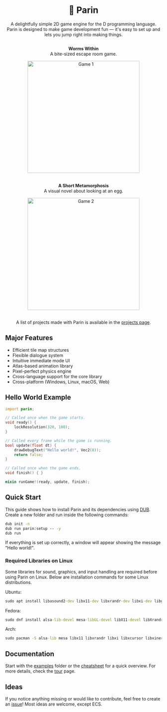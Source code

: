 <div style="text-align: center;">
<h1>🦆 Parin</h1>
<p>A delightfully simple 2D game engine for the D programming language. Parin is designed to make game development fun — it's easy to set up and lets you jump right into making things.</p>
<div style="display: flex; justify-content: center; gap: 18px; flex-wrap: wrap;">
    <div style="text-align: center;">
        <p><strong>Worms Within</strong><br>A bite-sized escape room game.</p>
        <a href="https://kapendev.itch.io/worms-within"><img alt="Game 1" width="360px" src="https://img.itch.zone/aW1hZ2UvMzU4OTk2OC8yMTM5MTYyMC5wbmc=/original/fWBA1L.png"></a>
    </div>
    <div style="text-align: center;">
        <p><strong>A Short Metamorphosis</strong><br>A visual novel about looking at an egg.</p>
        <a href="https://kapendev.itch.io/a-short-metamorphosis"><img alt="Game 2" width="360px" src="https://img.itch.zone/aW1hZ2UvMjYzNzg0Ni8xNTcxOTU0NC5wbmc=/original/lH162J.png"></a>
    </div>
</div>
<br>
<p>A list of projects made with Parin is available in the <a href="https://kapendev.github.io/parin-website/pages/projects.html">projects page</a>.</p>
</div>

## Major Features

* Efficient tile map structures
* Flexible dialogue system
* Intuitive immediate mode UI
* Atlas-based animation library
* Pixel-perfect physics engine
* Cross-language support for the core library
* Cross-platform (Windows, Linux, macOS, Web)

## Hello World Example

```d
import parin;

// Called once when the game starts.
void ready() {
    lockResolution(320, 180);
}

// Called every frame while the game is running.
bool update(float dt) {
    drawDebugText("Hello world!", Vec2(8));
    return false;
}

// Called once when the game ends.
void finish() { }

mixin runGame!(ready, update, finish);
```

## Quick Start

This guide shows how to install Parin and its dependencies using [DUB](https://dub.pm/).
Create a new folder and run inside the following commands:

```cmd
dub init -n
dub run parin:setup -- -y
dub run
```

If everything is set up correctly, a window will appear showing the message "Hello world!".

### Required Libraries on Linux

Some libraries for sound, graphics, and input handling are required before using Parin on Linux. Below are installation commands for some Linux distributions.

Ubuntu:

```cmd
sudo apt install libasound2-dev libx11-dev libxrandr-dev libxi-dev libgl1-mesa-dev libglu1-mesa-dev libxcursor-dev libxinerama-dev libwayland-dev libxkbcommon-dev
```

Fedora:

```cmd
sudo dnf install alsa-lib-devel mesa-libGL-devel libX11-devel libXrandr-devel libXi-devel libXcursor-devel libXinerama-devel libatomic
```

Arch:

```cmd
sudo pacman -S alsa-lib mesa libx11 libxrandr libxi libxcursor libxinerama
```

## Documentation

Start with the [examples](./examples/) folder or the [cheatsheet](https://kapendev.github.io/parin-website/pages/cheatsheet.html) for a quick overview.
For more details, check the [tour](https://kapendev.github.io/parin-website/pages/tour.html) page.

## Ideas

If you notice anything missing or would like to contribute, feel free to create an [issue](https://github.com/Kapendev/parin/issues)!
Most ideas are welcome, except ECS.
